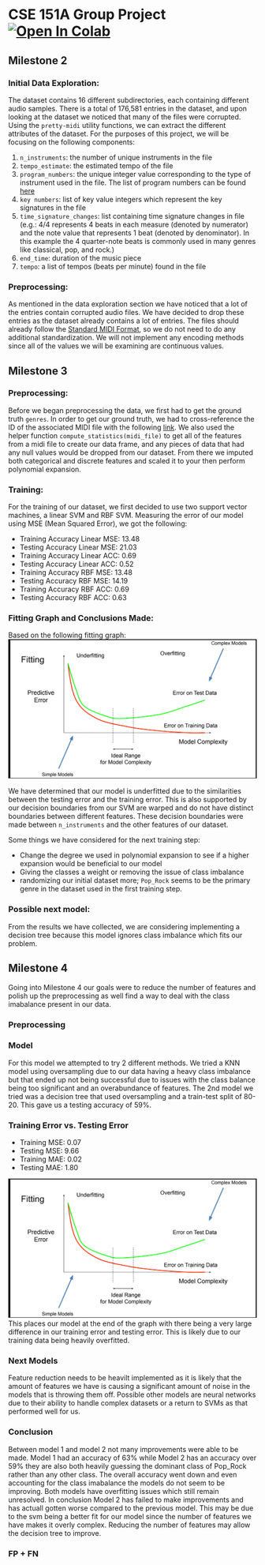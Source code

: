 # CSE 151A Group Project <a target="_blank" href="https://colab.research.google.com/drive/19ArXW2768P2VxWBXff0s5CjbLbCtjqJk?usp=sharing"> <img src="https://colab.research.google.com/assets/colab-badge.svg" alt="Open In Colab"/> </a>

## Milestone 2

### Initial Data Exploration:
The dataset contains 16 different subdirectories, each containing different audio samples. There is a total of 176,581 entries in the dataset, and upon looking at the dataset we noticed that many of the files were corrupted. Using the `pretty-midi` utility functions, we can extract the different attributes of the dataset. For the purposes of this project, we will be focusing on the following components: 
1.  `n_instruments`: the number of unique instruments in the file
2.  `tempo_estimate`: the estimated tempo of the file
3.  `program_numbers`: the unique integer value corresponding to the type of instrument used in the file. The list of program numbers can be found [here](https://midiprog.com/program-numbers/)
4.  `key numbers`: list of key value integers which represent the key signatures in the file
5.  `time_signature_changes`: list containing time signature changes in file (e.g.: 4/4 represents 4 beats in each measure (denoted by numerator) and the note value that represents 1 beat (denoted by denominator). In this example the 4 quarter-note beats is commonly used in many genres like classical, pop, and rock.)
6.  `end_time`: duration of the music piece
7.  `tempo`: a list of tempos (beats per minute) found in the file

### Preprocessing:
As mentioned in the data exploration section we have noticed that a lot of the entries contain corrupted audio files. We have decided to drop these entries as the dataset already contains a lot of entries. The files should already follow the [Standard MIDI Format](https://majicdesigns.github.io/MD_MIDIFile/page_smf_definition.html#:~:text=Standard%20MIDI%20File%20Format,page%20authoring%20and%20greeting%20cards.), so we do not need to do any additional standardization. We will not implement any encoding methods since all of the values we will be examining are continuous values.   


## Milestone 3

### Preprocessing:
Before we began preprocessing the data, we first had to get the ground truth `genres`. In order to get our ground truth, we had to cross-reference the ID of the associated MIDI file with the following [link](https://www.ifs.tuwien.ac.at/mir/msd/partitions/msd-MAGD-genreAssignment.cls). We also used the helper function `compute_statistics(midi_file)` to get all of the features from a midi file to create our data frame, and any pieces of data that had any null values would be dropped from our dataset. From there we imputed both categorical and discrete features and scaled it to your then perform polynomial expansion. 

### Training:
For the training of our dataset, we first decided to use two support vector machines, a linear SVM and RBF SVM. Measuring the error of our model using MSE (Mean Squared Error), we got the following:  
- Training Accuracy Linear MSE: 13.48
- Testing Accuracy Linear MSE: 21.03
- Training Accuracy Linear ACC: 0.69
- Testing Accuracy Linear ACC: 0.52
- Training Accuracy RBF MSE: 13.48
- Testing Accuracy RBF MSE: 14.19
- Training Accuracy RBF ACC: 0.69
- Testing Accuracy RBF ACC: 0.63

### Fitting Graph and Conclusions Made:
Based on the following fitting graph: ![img](image.png)

We have determined that our model is underfitted due to the similarities between the testing error and the training error. This is also supported by our decision boundaries from our SVM are warped and do not have distinct boundaries between different features. These decision boundaries were made between `n_instruments` and the other features of our dataset. 

Some things we have considered for the next training step: 
- Change the degree we used in polynomial expansion to see if a higher expansion would be beneficial to our model
- Giving the classes a weight or removing the issue of class imbalance
- randomizing our initial dataset more; `Pop_Rock` seems to be the primary genre in the dataset used in the first training step. 

### Possible next model:
From the results we have collected, we are considering implementing a decision tree because this model ignores class imbalance which fits our problem. 

## Milestone 4
Going into Milestone 4 our goals were to reduce the number of features and polish up the preprocessing as well find a way to deal with the class imabalance present in our data.

### Preprocessing


### Model
For this model we attempted to try 2 different methods. We tried a KNN model using oversampling due to our data having a heavy class imbalance but that ended up not being successful due to issues with the class balance being too significant and an overabundance of features. The 2nd model we tried was a decision tree that used oversampling and a train-test split of 80-20. This gave us a testing accuracy of 59%.

### Training Error vs. Testing Error
- Training MSE: 0.07
- Testing MSE: 9.66
- Training MAE: 0.02
- Testing MAE: 1.80

![img](image.png)
This places our model at the end of the graph with there being a very large difference in our training error and testing error. This is likely due to our training data being heavily overfitted.

### Next Models
Feature reduction needs to be heavilt implemented as it is likely that the amount of features we have is causing a significant amount of noise in the models that is throwing them off. Possible other models are neural networks due to their ability to handle complex datasets or a return to SVMs as that performed well for us.

### Conclusion
Between model 1 and model 2 not many improvements were able to be made. Model 1 had an accuracy of 63% while Model 2 has an accuracy over 59% they are also both heavily guessing the dominant class of Pop_Rock rather than any other class. The overall accuracy went down and even accounting for the class imabalance the models do not seem to be improving. Both models have overfitting issues which still remain unresolved. In conclusion Model 2 has failed to make improvements and has actuall gotten worse compared to the previous model. This may be due to the svm being a better fit for our model since the number of features we have makes it overly complex. Reducing the number of features may allow the decision tree to improve.

### FP + FN
